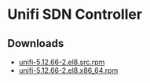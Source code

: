Unifi SDN Controller
====================


Downloads
---------

* [unifi-5.12.66-2.el8.src.rpm](https://file.fooster.io/rpm/unifi-5.12.66-2.el8.src.rpm)
* [unifi-5.12.66-2.el8.x86\_64.rpm](https://file.fooster.io/rpm/unifi-5.12.66-2.el8.x86_64.rpm)
